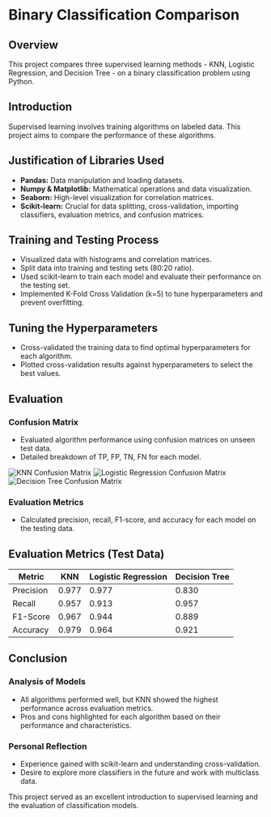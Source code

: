 # Binary Classification Comparison

## Overview
This project compares three supervised learning methods - KNN, Logistic Regression, and Decision Tree - on a binary classification problem using Python.

## Introduction
Supervised learning involves training algorithms on labeled data. This project aims to compare the performance of these algorithms.

## Justification of Libraries Used
- **Pandas:** Data manipulation and loading datasets.
- **Numpy & Matplotlib:** Mathematical operations and data visualization.
- **Seaborn:** High-level visualization for correlation matrices.
- **Scikit-learn:** Crucial for data splitting, cross-validation, importing classifiers, evaluation metrics, and confusion matrices.

## Training and Testing Process
- Visualized data with histograms and correlation matrices.
- Split data into training and testing sets (80:20 ratio).
- Used scikit-learn to train each model and evaluate their performance on the testing set.
- Implemented K-Fold Cross Validation (k=5) to tune hyperparameters and prevent overfitting.

## Tuning the Hyperparameters
- Cross-validated the training data to find optimal hyperparameters for each algorithm.
- Plotted cross-validation results against hyperparameters to select the best values.

## Evaluation
### Confusion Matrix
- Evaluated algorithm performance using confusion matrices on unseen test data.
- Detailed breakdown of TP, FP, TN, FN for each model.

![KNN Confusion Matrix](https://github.com/sacadelmi/Supervised-Learning/blob/main/knn_confusion_matrix.png)
![Logistic Regression Confusion Matrix](https://github.com/sacadelmi/Supervised-Learning/blob/main/logisticr_confusion_matrix.png)
![Decision Tree Confusion Matrix](https://github.com/sacadelmi/Supervised-Learning/blob/main/decisiontree_confusion_matrix.png)



### Evaluation Metrics
- Calculated precision, recall, F1-score, and accuracy for each model on the testing data.

## Evaluation Metrics (Test Data)
| Metric            | KNN   | Logistic Regression | Decision Tree |
|-------------------|-------|---------------------|---------------|
| Precision         | 0.977 | 0.977               | 0.830         |
| Recall            | 0.957 | 0.913               | 0.957         |
| F1-Score          | 0.967 | 0.944               | 0.889         |
| Accuracy          | 0.979 | 0.964               | 0.921         |

## Conclusion
### Analysis of Models
- All algorithms performed well, but KNN showed the highest performance across evaluation metrics.
- Pros and cons highlighted for each algorithm based on their performance and characteristics.

### Personal Reflection
- Experience gained with scikit-learn and understanding cross-validation.
- Desire to explore more classifiers in the future and work with multiclass data.

This project served as an excellent introduction to supervised learning and the evaluation of classification models.

